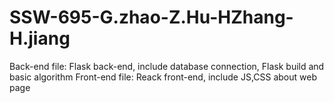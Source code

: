 # SSW-695-G.zhao-Z.Hu-HZhang-H.jiang
Back-end file: Flask back-end, include database connection, Flask build and basic algorithm
Front-end file: Reack front-end, include JS,CSS about web page

